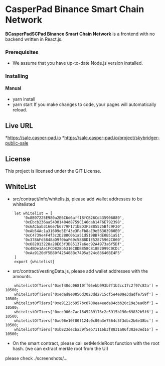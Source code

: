 # CasperPad Binance Smart Chain Network
**BCasperPadSCPad Binance Smart Chain Network** is a frontend with no backend written in React.js.

### Prerequisites

 * We assume that you have up-to-date Node.js version installed.
 
### Installing
#### Manual

 * yarn install
 * yarn start
 If you make changes to code, your pages will automatically reload.
 
## Live URL
*https://sale.casper-pad.io
*https://sale.casper-pad.io/project/skybridger-public-sale

## License

This project is licensed under the GIT License.


## WhiteList


* src/contract/info/whitelis.js, please add wallet addresses to be whitelisted
```
    let whitelist = [
        '0x8B97225E980a2E6C6d6aff18fCB26Cd435906089',
        '0xEbcb236aa54D01484d8759C146dab14F6E792398',
        '0x6ACbab3166e7b6779F171bED3F3885525Bfc9F20',
        '0xAb54Ac1a31609e5Ef43e3FaFb8aE9e56303980E0',
        '0xC4739e4F4f3c2D288C061a51d519BB7dE0B51a51',
        '0x378AFd5848aD9f0baF69c58B8D1E52875962C060',
        '0x682013228a28E63f3D85137e6ec92A4973a6f5Df',
        '0x4BDe1Ae1FCD828b5316C8DB858C818E2099C0CDc',
        '0xAa9120df5B80f425488Bc7495a524c83646BE4F5'
    ]
    export {whitelist}
```
* src/contract/vestingData.js, please add wallet addresses with the amounts.
```
    whitelistOfTiers['0xef40dc06810ff05ebb993b7f1b2cc17c2f97c82a'] = 10500;
    whitelistOfTiers['0xedad8e0856d3023dd2715cf5e4e09e3dadfe759f'] = 10500;
    whitelistOfTiers['0xe9122c6957bc0788ea4eeda84cbb20c19e3ea0bf'] = 10500;
    whitelistOfTiers['0xcc906c7ac1645289176c2c5915b190e69832b5f6'] = 10500;
    whitelistOfTiers['0xc96e10f80f124c0c00a3e7564c5f3dbc2b6e38bc'] = 10500;
    whitelistOfTiers['0xb823decba39f5eb71116b3f8831a06f302e3ed16'] = 10500;

```

* On the smart contract, please call setMerkleRoot function with the root hash. (we can extract merkle root from the UI)

please check ./screenshots/...



